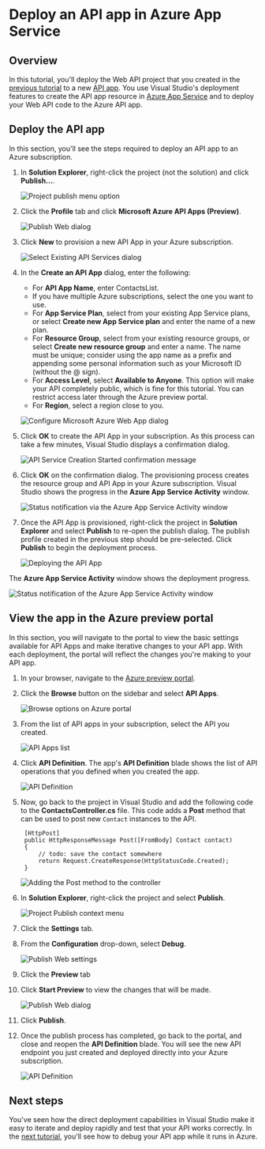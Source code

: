 <properties 
	pageTitle="Deploy an API app in Azure App Service " 
	description="Learn how to deploy an API app project to your Azure subscription." 
	services="app-service\api" 
	documentationCenter=".net" 
	authors="tdykstra" 
	manager="wpickett" 
	editor="jimbe"/>

<tags 
	ms.service="app-service-api" 
	ms.workload="web" 
	ms.tgt_pltfrm="dotnet" 
	ms.devlang="na" 
	ms.topic="article" 
	ms.date="02/19/2015" 
	ms.author="bradyg;tarcher"/>

# Deploy an API app in Azure App Service 

## Overview

In this tutorial, you'll deploy the Web API project that you created in the [previous tutorial](app-service-dotnet-create-api-app.md) to a new [API app](app-service-api-apps-why-best-platform.md). You use Visual Studio's deployment features to create the API app resource in [Azure App Service](app-service-value-prop-what-is.md) and to deploy your Web API code to the Azure API app. 

## Deploy the API app 

In this section, you'll see the steps required to deploy an API app to an Azure subscription. 

1. In **Solution Explorer**, right-click the project (not the solution) and click **Publish...**. 

	![Project publish menu option](./media/app-service-dotnet-deploy-api-app/20-publish-gesture-v3.png)

2. Click the **Profile** tab and click **Microsoft Azure API Apps (Preview)**. 

	![Publish Web dialog](./media/app-service-dotnet-deploy-api-app/21-select-api-apps-for-deployment-v2.png)

3. Click **New** to provision a new API App in your Azure subscription.

	![Select Existing API Services dialog](./media/app-service-dotnet-deploy-api-app/23-publish-to-apiapps-v3.png)

4. In the **Create an API App** dialog, enter the following:

	- For **API App Name**, enter ContactsList. 
	- If you have multiple Azure subscriptions, select the one you want to use.
	- For **App Service Plan**, select from your existing App Service plans, or select **Create new App Service plan** and enter the name of a new plan. 
	- For **Resource Group**, select from your existing resource groups, or select **Create new resource group** and enter a name. The name must be unique; consider using the app name as a prefix and appending some personal information such as your Microsoft ID (without the @ sign).  
	- For **Access Level**, select **Available to Anyone**. This option will make your API completely public, which is fine for this tutorial. You can restrict access later through the Azure preview portal.
	- For **Region**, select a region close to you.  

	![Configure Microsoft Azure Web App dialog](./media/app-service-dotnet-deploy-api-app/24-new-api-app-dialog-v3.png)

5. Click **OK** to create the API App in your subscription. As this process can take a few minutes, Visual Studio displays a confirmation dialog.  

	![API Service Creation Started confirmation message](./media/app-service-dotnet-deploy-api-app/25-api-provisioning-started-v3.png)

6. Click **OK** on the confirmation dialog. The provisioning process creates the resource group and API App in your Azure subscription. Visual Studio shows the progress in the **Azure App Service Activity** window. 

	![Status notification via the Azure App Service Activity window](./media/app-service-dotnet-deploy-api-app/26-provisioning-success-v3.png)

7. Once the API App is provisioned, right-click the project in **Solution Explorer** and select **Publish** to re-open the publish dialog. The publish profile created in the previous step should be pre-selected. Click **Publish** to begin the deployment process. 

	![Deploying the API App](./media/app-service-dotnet-deploy-api-app/26-5-deployment-success-v3.png)

The **Azure App Service Activity** window shows the deployment progress. 

![Status notification of the Azure App Service Activity window](./media/app-service-dotnet-deploy-api-app/26-5-deployment-success-v4.png)

## View the app in the Azure preview portal

In this section, you will navigate to the portal to view the basic settings available for API Apps and make iterative changes to your API app. With each deployment, the portal will reflect the changes you're making to your API app. 

1. In your browser, navigate to the [Azure preview portal](https://portal.azure.com). 

2. Click the **Browse** button on the sidebar and select **API Apps**.

	![Browse options on Azure portal](./media/app-service-dotnet-deploy-api-app/27-browse-in-portal-v3.png)

3. From the list of API apps in your subscription, select the API you created.

	![API Apps list](./media/app-service-dotnet-deploy-api-app/28-view-api-list-v3.png)

4. Click **API Definition**. The app's **API Definition** blade shows the list of API operations that you defined when you created the app. 

	![API Definition](./media/app-service-dotnet-deploy-api-app/29-api-definition-v3.png)

5. Now, go back to the project in Visual Studio and add the following code to the **ContactsController.cs** file. This code adds a **Post** method that can be used to post new `Contact` instances to the API.  

		[HttpPost]
		public HttpResponseMessage Post([FromBody] Contact contact)
		{
			// todo: save the contact somewhere
			return Request.CreateResponse(HttpStatusCode.Created);
		}

	![Adding the Post method to the controller](./media/app-service-dotnet-deploy-api-app/30-post-method-added-v3.png)

6. In **Solution Explorer**, right-click the project and select **Publish**. 

	![Project Publish context menu](./media/app-service-dotnet-deploy-api-app/31-publish-gesture-v3.png)

7. Click the **Settings** tab. 

8. From the **Configuration** drop-down, select **Debug**. 

	![Publish Web settings](./media/app-service-dotnet-deploy-api-app/36.5-select-debug-option-v3.png)

9. Click the **Preview** tab

10. Click **Start Preview** to view the changes that will be made.  

	![Publish Web dialog](./media/app-service-dotnet-deploy-api-app/39-re-publish-preview-step-v2.png)

11. Click **Publish**.

12. Once the publish process has completed, go back to the portal, and close and reopen the **API Definition** blade. You will see the new API endpoint you just created and deployed directly into your Azure subscription.

	![API Definition](./media/app-service-dotnet-deploy-api-app/38-portal-with-post-method-v4.png)

## Next steps

You've seen how the direct deployment capabilities in Visual Studio make it easy to iterate and deploy rapidly and test that your API works correctly. In the [next tutorial](app-service-dotnet-remotely-debug-api-app.md), you'll see how to debug your API app while it runs in Azure.
